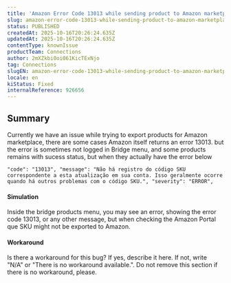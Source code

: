 ```yaml
---
title: 'Amazon Error Code 13013 while sending product to Amazon marketplace'
slug: amazon-error-code-13013-while-sending-product-to-amazon-marketplace
status: PUBLISHED
createdAt: 2025-10-16T20:26:24.635Z
updatedAt: 2025-10-16T20:26:24.635Z
contentType: knownIssue
productTeam: Connections
author: 2mXZkbi0oi061KicTExNjo
tag: Connections
slugEN: amazon-error-code-13013-while-sending-product-to-amazon-marketplace
locale: en
kiStatus: Fixed
internalReference: 926656
---
```


## Summary



Currently we have an issue while trying to export products for Amazon marketplace, there are some cases Amazon itself returns an error 13013. but the error is sometimes not logged in Bridge menu, and some products remains with sucess status, but when they actually have the error below


    "code": "13013", "message": "Não há registro do código SKU correspondente a esta atualização em sua conta. Isso geralmente ocorre quando há outros problemas com o código SKU.", "severity": "ERROR",



#### Simulation



Inside the bridge products menu, you may see an error, showing the error code 13013, or any other message, but when checking the Amazon Portal que SKU might not be exported to Amazon.


#### Workaround


Is there a workaround for this bug? If yes, describe it here. If not, write "N/A" or "There is no workaround available.". Do not remove this section if there is no workaround, please.



